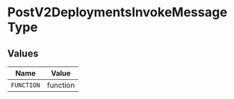 # PostV2DeploymentsInvokeMessageType


## Values

| Name       | Value      |
| ---------- | ---------- |
| `FUNCTION` | function   |